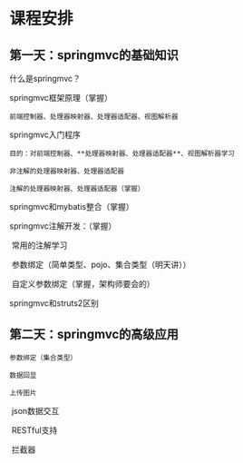 # 课程安排

 

## 第一天：springmvc的基础知识

什么是springmvc？

springmvc框架原理（掌握）

	前端控制器、处理器映射器、处理器适配器、视图解析器

springmvc入门程序

	目的：对前端控制器、**处理器映射器、处理器适配器**、视图解析器学习

	非注解的处理器映射器、处理器适配器

	注解的处理器映射器、处理器适配器（掌握）

springmvc和mybatis整合（掌握）

 

springmvc注解开发：（掌握）

​	常用的注解学习

​	参数绑定（简单类型、pojo、集合类型（明天讲））

​	自定义参数绑定（掌握，架构师要会的）

springmvc和struts2区别

 

## 第二天：springmvc的高级应用

	参数绑定（集合类型）

	数据回显

	上传图片

​	json数据交互

​	RESTful支持

​	拦截器